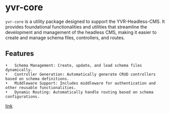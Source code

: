 # yvr-core

`yvr-core` is a utility package designed to support the YVR-Headless-CMS. It provides foundational functionalities and utilities that streamline the development and management of the headless CMS, making it easier to create and manage schema files, controllers, and routes.

## Features

	•	Schema Management: Create, update, and load schema files dynamically.
	•	Controller Generation: Automatically generate CRUD controllers based on schema definitions.
	•	Middleware Support: Includes middleware for authentication and other reusable functionalities.
	•	Dynamic Routing: Automatically handle routing based on schema configurations.


[link](https://www.npmjs.com/package/yvr-headless-cms)
